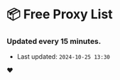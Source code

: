 # :package: Free Proxy List
### Updated every 15 minutes.

- Last updated: `2024-10-25 13:30`

:heart:
